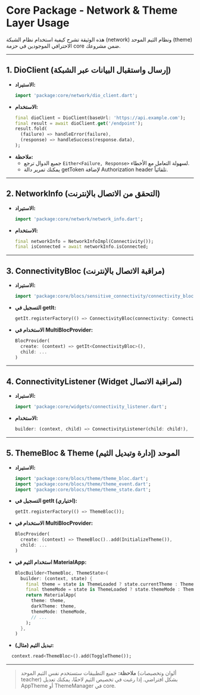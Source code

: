 # Core Package - Network & Theme Layer Usage

هذه الوثيقة تشرح كيفية استخدام نظام الشبكة (network) ونظام الثيم الموحد (theme) الاحترافي الموجودين في حزمة core ضمن مشروعك.

---

## 1. DioClient (إرسال واستقبال البيانات عبر الشبكة)

- **الاستيراد:**
  ```dart
  import 'package:core/network/dio_client.dart';
  ```
- **الاستخدام:**
  ```dart
  final dioClient = DioClient(baseUrl: 'https://api.example.com');
  final result = await dioClient.get('/endpoint');
  result.fold(
    (failure) => handleError(failure),
    (response) => handleSuccess(response.data),
  );
  ```
- **ملاحظة:**
  - جميع الدوال ترجع `Either<Failure, Response>` لسهولة التعامل مع الأخطاء.
  - يمكنك تمرير دالة getToken لإضافة Authorization header تلقائياً.

---

## 2. NetworkInfo (التحقق من الاتصال بالإنترنت)

- **الاستيراد:**
  ```dart
  import 'package:core/network/network_info.dart';
  ```
- **الاستخدام:**
  ```dart
  final networkInfo = NetworkInfoImpl(Connectivity());
  final isConnected = await networkInfo.isConnected;
  ```

---

## 3. ConnectivityBloc (مراقبة الاتصال بالإنترنت)

- **الاستيراد:**
  ```dart
  import 'package:core/blocs/sensitive_connectivity/connectivity_bloc.dart';
  ```
- **التسجيل في getIt:**
  ```dart
  getIt.registerFactory(() => ConnectivityBloc(connectivity: Connectivity()));
  ```
- **الاستخدام في MultiBlocProvider:**
  ```dart
  BlocProvider(
    create: (context) => getIt<ConnectivityBloc>(),
    child: ...
  )
  ```

---

## 4. ConnectivityListener (Widget لمراقبة الاتصال)

- **الاستيراد:**
  ```dart
  import 'package:core/widgets/connectivity_listener.dart';
  ```
- **الاستخدام:**
  ```dart
  builder: (context, child) => ConnectivityListener(child: child!),
  ```

---

## 5. ThemeBloc & Theme الموحد (إدارة وتبديل الثيم)

- **الاستيراد:**
  ```dart
  import 'package:core/blocs/theme/theme_bloc.dart';
  import 'package:core/blocs/theme/theme_event.dart';
  import 'package:core/blocs/theme/theme_state.dart';
  ```
- **التسجيل في getIt (اختياري):**
  ```dart
  getIt.registerFactory(() => ThemeBloc());
  ```
- **الاستخدام في MultiBlocProvider:**
  ```dart
  BlocProvider(
    create: (context) => ThemeBloc()..add(InitializeTheme()),
    child: ...
  )
  ```
- **استخدام الثيم في MaterialApp:**
  ```dart
  BlocBuilder<ThemeBloc, ThemeState>(
    builder: (context, state) {
      final theme = state is ThemeLoaded ? state.currentTheme : ThemeData.light();
      final themeMode = state is ThemeLoaded ? state.themeMode : ThemeMode.system;
      return MaterialApp(
        theme: theme,
        darkTheme: theme,
        themeMode: themeMode,
        // ...
      );
    },
  )
  ```
- **تبديل الثيم (مثال):**
```dart
  context.read<ThemeBloc>().add(ToggleTheme());
```

---

> **ملاحظة:**
> جميع التطبيقات ستستخدم نفس الثيم الموحد (ألوان وتخصيصات teacher) بشكل افتراضي. إذا رغبت في تخصيص الثيم لاحقًا، يمكنك تعديل AppTheme أو ThemeManager في core.
